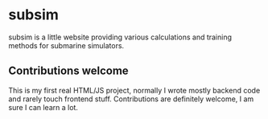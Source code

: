 # subsim
subsim is a little website providing various calculations and training methods for submarine simulators.

## Contributions welcome
This is my first real HTML/JS project, normally I wrote mostly backend code and rarely touch frontend stuff.
Contributions are definitely welcome, I am sure I can learn a lot.
